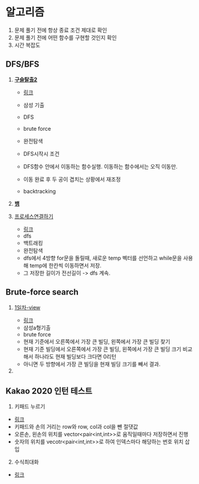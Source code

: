 # 알고리즘

1. 문제 풀기 전에 항상 종료 조건 제대로 확인
2. 문제 풀기 전에 어떤 함수를 구현할 것인지 확인
3. 시간 복잡도



## DFS/BFS

1. [**구슬탈출2**](./삼성역량테스트기출/구슬탈출2/main.cpp)

   - [링크](https://www.acmicpc.net/problem/13460)
   - 삼성 기출

   - DFS
   - brute force
   - 완전탐색
   - DFS시작시 조건
   - DFS함수 안에서 이동하는 함수실행. 이동하는 함수에서는 오직 이동만.
   - 이동 완료 후 두 공이 겹치는 상황에서 재조정
   - backtracking

2. [**뱀**](./삼성역량테스트기출/3190뱀/main.cpp)
3. [프로세스연결하기](./삼성역량테스트기출/1767프로세스연결하기/main.cpp)
   - [링크](https://swexpertacademy.com/main/code/problem/problemDetail.do?contestProbId=AV4suNtaXFEDFAUf)
   - dfs
   - 백트래킹
   - 완전탐색
   - dfs에서 4방향 for문을 돌릴때, 새로운 temp 벡터를 선언하고 while문을 사용해 temp에 한칸씩 이동하면서 저장.
   - 그 저장한 길이가 전선길이 -> dfs 계속.



## Brute-force search

1. [1일차-view](./삼성역량테스트기출/12061일차-View/main.cpp)
   - [링크](https://swexpertacademy.com/main/code/problem/problemDetail.do?contestProbId=AV134DPqAA8CFAYh)
   - 삼성a형기출
   - brute force
   - 현재 기준에서 오른쪽에서 가장 큰 빌딩, 왼쪽에서 가장 큰 빌딩 찾기
   - 현재 기준 빌딩에서 오른쪽에서 가장 큰 빌딩, 왼쪽에서 가장 큰 빌딩 크기 비교해서 하나라도 현재 빌딩보다 크다면 0리턴
   - 아니면 두 방향에서 가장 큰 빌딩을 현재 빌딩 크기를 빼서 결과.

2. 





## Kakao 2020 인턴 테스트

1. 키패드 누르기

- [링크](https://programmers.co.kr/learn/courses/30/lessons/67256)
- 키패드와 손의 거리는 row와 row, col과 col을 뺀 절댓값
- 오른손, 왼손의 위치를 vector<pair<int,int>>로 움직일때마다 저장하면서 진행
- 숫자의 위치를 vecotr<pair<int,int>>로 하여 인덱스마다 해당하는 번호 위치 삽입

2. 수식최대화

- [링크](https://programmers.co.kr/learn/courses/30/lessons/67257)
